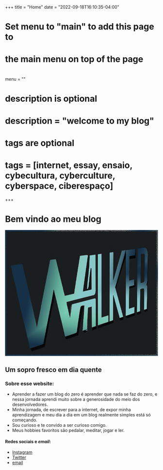 +++
title = "Home"
date = "2022-09-18T16:10:35-04:00"

#
# Set menu to "main" to add this page to
# the main menu on top of the page
#
menu = ""

#
# description is optional
#
# description = "welcome to my blog"

#
# tags are optional
#
# tags = [internet, essay, ensaio, cybecultura, cyberculture, cyberspace, ciberespaço]
+++
# Bem vindo ao meu blog
![capa](W4LKER_DALLE.png)

## Um sopro fresco em dia quente
### Sobre esse website:
- Aprender a fazer um blog do zero é aprender que nada se faz do zero, e nessa jornada aprendi muito sobre a generosidade do meio dos desenvolvedores.
- Minha jornada, de escrever para a internet, de expor minha aprendizagem e meu dia a dia em um blog realmente simples está só começando.
- Sou curioso e te convido a ser curioso comigo.
- Meus hobbies favoritos são pedalar, meditar, jogar e ler. 

#### Redes sociais e *email*:

- [Instagram](https://www.instagram.com/w4lker____/) 
- [Twitter](https://twitter.com/www4lker) 
- [email](mailto:niilist@gmail.com)
